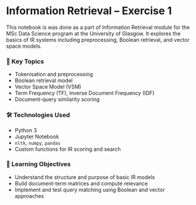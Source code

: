 # Information Retrieval – Exercise 1

This notebook is was done as a part of Information Retrieval module for the MSc Data Science program at the University of Glasgow. It explores the basics of IR systems including preprocessing, Boolean retrieval, and vector space models.

### 🧠 Key Topics

- Tokenisation and preprocessing  
- Boolean retrieval model  
- Vector Space Model (VSM)  
- Term Frequency (TF), Inverse Document Frequency (IDF)  
- Document-query similarity scoring  

### 🛠️ Technologies Used

- Python 3  
- Jupyter Notebook  
- `nltk`, `numpy`, `pandas`  
- Custom functions for IR scoring and search  

### 🎯 Learning Objectives

- Understand the structure and purpose of basic IR models  
- Build document-term matrices and compute relevance  
- Implement and test query matching using Boolean and vector approaches
